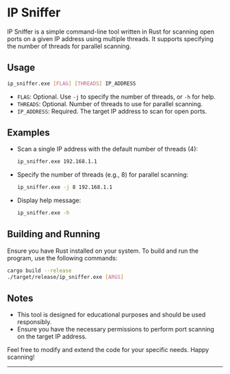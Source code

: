 # IP Sniffer

IP Sniffer is a simple command-line tool written in Rust for scanning open ports on a given IP address using multiple threads. It supports specifying the number of threads for parallel scanning.

## Usage

```sh
ip_sniffer.exe [FLAG] [THREADS] IP_ADDRESS
```

- `FLAG`: Optional. Use `-j` to specify the number of threads, or `-h` for help.
- `THREADS`: Optional. Number of threads to use for parallel scanning.
- `IP_ADDRESS`: Required. The target IP address to scan for open ports.

## Examples

- Scan a single IP address with the default number of threads (4):
  ```sh
  ip_sniffer.exe 192.168.1.1
  ```

- Specify the number of threads (e.g., 8) for parallel scanning:
  ```sh
  ip_sniffer.exe -j 8 192.168.1.1
  ```

- Display help message:
  ```sh
  ip_sniffer.exe -h
  ```

## Building and Running

Ensure you have Rust installed on your system. To build and run the program, use the following commands:

```sh
cargo build --release
./target/release/ip_sniffer.exe [ARGS]
```

## Notes

- This tool is designed for educational purposes and should be used responsibly.
- Ensure you have the necessary permissions to perform port scanning on the target IP address.

Feel free to modify and extend the code for your specific needs. Happy scanning!

---
